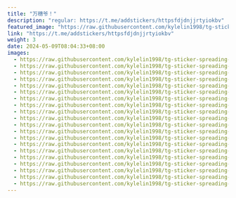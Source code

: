 ```yaml
---
title: "万穗爷！"
description: "regular: https://t.me/addstickers/httpsfdjdnjjrtyiokbv"
featured_image: "https://raw.githubusercontent.com/kylelin1998/tg-sticker-spreading-worldwide-images/main/img/04cf73aa-fe1a-40c5-8963-50cc27681ef9.jpg"
link: "https://t.me/addstickers/httpsfdjdnjjrtyiokbv"
weight: 3
date: 2024-05-09T08:04:33+08:00
images:
  - https://raw.githubusercontent.com/kylelin1998/tg-sticker-spreading-worldwide-images/main/img/04cf73aa-fe1a-40c5-8963-50cc27681ef9.jpg
  - https://raw.githubusercontent.com/kylelin1998/tg-sticker-spreading-worldwide-images/main/img/e257efa6-6bbe-4895-9011-dd31eb10fa1e.jpg
  - https://raw.githubusercontent.com/kylelin1998/tg-sticker-spreading-worldwide-images/main/img/a1878d4d-c74d-48e4-8627-48ba93a02ab7.jpg
  - https://raw.githubusercontent.com/kylelin1998/tg-sticker-spreading-worldwide-images/main/img/914e7188-365e-4231-ad1c-c1350898633d.jpg
  - https://raw.githubusercontent.com/kylelin1998/tg-sticker-spreading-worldwide-images/main/img/48076f7c-cbc3-4921-820c-9e854deadf2a.jpg
  - https://raw.githubusercontent.com/kylelin1998/tg-sticker-spreading-worldwide-images/main/img/52c35ce9-81e9-4623-9126-99907a9744e5.jpg
  - https://raw.githubusercontent.com/kylelin1998/tg-sticker-spreading-worldwide-images/main/img/ef515532-aec4-4121-910b-f1fa1050dc9c.jpg
  - https://raw.githubusercontent.com/kylelin1998/tg-sticker-spreading-worldwide-images/main/img/69268554-0d13-43e8-9619-e21274d264ef.jpg
  - https://raw.githubusercontent.com/kylelin1998/tg-sticker-spreading-worldwide-images/main/img/d619b6b5-6782-4dda-8e3f-a3a9cd8582f2.jpg
  - https://raw.githubusercontent.com/kylelin1998/tg-sticker-spreading-worldwide-images/main/img/072d31fa-b033-4136-b250-bcd5d3cc29da.jpg
  - https://raw.githubusercontent.com/kylelin1998/tg-sticker-spreading-worldwide-images/main/img/26cccf22-a355-4829-8268-a3d11c0daf1a.jpg
  - https://raw.githubusercontent.com/kylelin1998/tg-sticker-spreading-worldwide-images/main/img/bc15e603-53ab-4527-9fc2-2745ab423a30.jpg
  - https://raw.githubusercontent.com/kylelin1998/tg-sticker-spreading-worldwide-images/main/img/8638a320-e828-4193-acac-13cc64cf0a84.jpg
  - https://raw.githubusercontent.com/kylelin1998/tg-sticker-spreading-worldwide-images/main/img/cc5f6091-b190-4eb6-9eb9-334f7293d5d7.jpg
  - https://raw.githubusercontent.com/kylelin1998/tg-sticker-spreading-worldwide-images/main/img/f6cbcf64-8539-453c-a320-63cb098d6a7b.jpg
  - https://raw.githubusercontent.com/kylelin1998/tg-sticker-spreading-worldwide-images/main/img/1152bb33-06a3-4a6a-92d4-268dad2a08ab.jpg
  - https://raw.githubusercontent.com/kylelin1998/tg-sticker-spreading-worldwide-images/main/img/cbf6d127-3759-4839-9e5f-a03be852add0.jpg
  - https://raw.githubusercontent.com/kylelin1998/tg-sticker-spreading-worldwide-images/main/img/040a812a-ad9c-4efe-8818-68a51dc20a21.jpg
  - https://raw.githubusercontent.com/kylelin1998/tg-sticker-spreading-worldwide-images/main/img/96e73947-558b-412d-bdc7-bd412c1b43a6.jpg
  - https://raw.githubusercontent.com/kylelin1998/tg-sticker-spreading-worldwide-images/main/img/bea0951f-aadc-4ade-9155-6c8b708d9467.jpg
---
```

